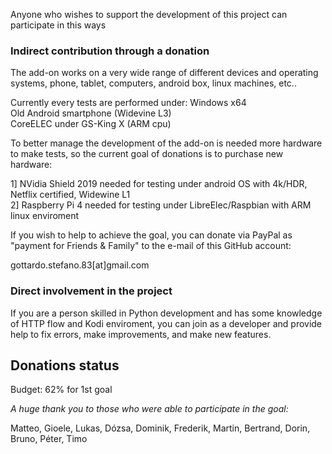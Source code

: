 Anyone who wishes to support the development of this project can participate in this ways

### Indirect contribution through a donation
The add-on works on a very wide range of different devices and operating systems, phone, tablet, computers, android box, linux machines, etc..

Currently every tests are performed under:
Windows x64<br/>
Old Android smartphone (Widevine L3)<br/>
CoreELEC under GS-King X (ARM cpu)

To better manage the development of the add-on is needed more hardware to make tests,
so the current goal of donations is to purchase new hardware:

1] NVidia Shield 2019 needed for testing under android OS with 4k/HDR, Netflix certified, Widewine L1<br/>
2] Raspberry Pi 4 needed for testing under LibreElec/Raspbian with ARM linux enviroment

If you wish to help to achieve the goal, you can donate via PayPal as "payment for Friends & Family" to the e-mail of this GitHub account:

gottardo.stefano.83[at]gmail.com

### Direct involvement in the project
If you are a person skilled in Python development and has some knowledge of HTTP flow and Kodi enviroment,
you can join as a developer and provide help to fix errors, make improvements, and make new features.

## Donations status

Budget: 62% for 1st goal

_A huge thank you to those who were able to participate in the goal:_

Matteo, Gioele, Lukas, Dózsa, Dominik, Frederik, Martin, Bertrand, Dorin, Bruno, Péter, Timo
